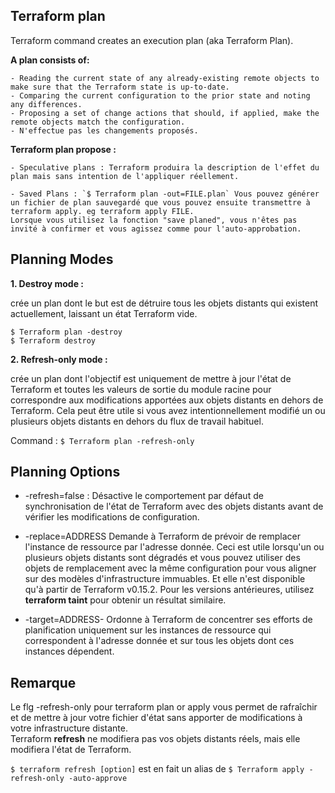 ## Terraform plan 

Terraform command creates an execution plan (aka Terraform Plan).

**A plan consists of:**

    - Reading the current state of any already-existing remote objects to make sure that the Terraform state is up-to-date.
    - Comparing the current configuration to the prior state and noting any differences.
    - Proposing a set of change actions that should, if applied, make the remote objects match the configuration.
    - N'effectue pas les changements proposés. 

**Terraform plan propose :**

    - Speculative plans : Terraform produira la description de l'effet du plan mais sans intention de l'appliquer réellement.

    - Saved Plans : `$ Terraform plan -out=FILE.plan` Vous pouvez générer un fichier de plan sauvegardé que vous pouvez ensuite transmettre à terraform apply. eg terraform apply FILE.  
    Lorsque vous utilisez la fonction "save planed", vous n'êtes pas invité à confirmer et vous agissez comme pour l'auto-approbation.

## Planning Modes 

**1. Destroy mode :**

crée un plan dont le but est de détruire tous les objets distants qui existent actuellement, laissant un état Terraform vide.

`$ Terraform plan -destroy`  
`$ Terraform destroy`

**2. Refresh-only mode :**

crée un plan dont l'objectif est uniquement de mettre à jour l'état de Terraform et toutes les valeurs de sortie du module racine pour correspondre aux modifications apportées aux objets distants en dehors de Terraform. Cela peut être utile si vous avez intentionnellement modifié un ou plusieurs objets distants en dehors du flux de travail habituel. 

Command : `$ Terraform plan -refresh-only`  

## Planning Options

- -refresh=false :  Désactive le comportement par défaut de synchronisation de l'état de Terraform avec des objets distants avant de vérifier les modifications de configuration.  

- -replace=ADDRESS Demande à Terraform de prévoir de remplacer l'instance de ressource par l'adresse donnée. Ceci est utile lorsqu'un ou plusieurs objets distants sont dégradés et vous pouvez utiliser des objets de remplacement avec la même configuration pour vous aligner sur des modèles d'infrastructure immuables.
Et elle n'est disponible qu'à partir de Terraform v0.15.2. Pour les versions antérieures, utilisez **terraform taint** pour obtenir un résultat similaire.

- -target=ADDRESS- Ordonne à Terraform de concentrer ses efforts de planification uniquement sur les instances de ressource qui correspondent à l'adresse donnée et sur tous les objets dont ces instances dépendent.

## Remarque 

Le flg -refresh-only pour terraform plan or apply vous permet de rafraîchir et de mettre à jour votre fichier d'état sans apporter de modifications à votre infrastructure distante.  
Terraform **refresh** ne modifiera pas vos objets distants réels, mais elle modifiera l'état de Terraform.

`$ terraform refresh [option]` est en fait un alias de `$ Terraform apply -refresh-only -auto-approve`